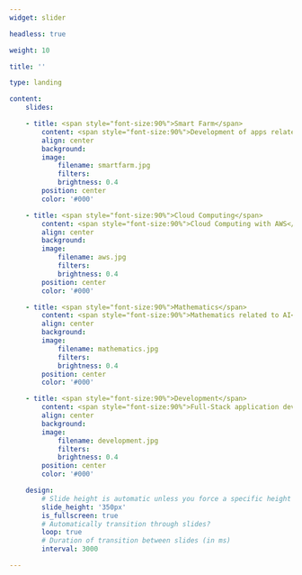 ```yaml
---
widget: slider

headless: true

weight: 10

title: ''

type: landing

content:
    slides:

    - title: <span style="font-size:90%">Smart Farm</span>
        content: <span style="font-size:90%">Development of apps related to smart farming</span>
        align: center
        background:
        image:
            filename: smartfarm.jpg
            filters:
            brightness: 0.4
        position: center
        color: '#000'

    - title: <span style="font-size:90%">Cloud Computing</span>
        content: <span style="font-size:90%">Cloud Computing with AWS</span>
        align: center
        background:
        image:
            filename: aws.jpg
            filters:
            brightness: 0.4
        position: center
        color: '#000'

    - title: <span style="font-size:90%">Mathematics</span>
        content: <span style="font-size:90%">Mathematics related to AI</span>
        align: center
        background:
        image:
            filename: mathematics.jpg
            filters:
            brightness: 0.4
        position: center
        color: '#000'

    - title: <span style="font-size:90%">Development</span>
        content: <span style="font-size:90%">Full-Stack application development</span>
        align: center
        background:
        image:
            filename: development.jpg
            filters:
            brightness: 0.4
        position: center
        color: '#000'

    design:
        # Slide height is automatic unless you force a specific height (e.g. '400px')
        slide_height: '350px'
        is_fullscreen: true
        # Automatically transition through slides?
        loop: true
        # Duration of transition between slides (in ms)
        interval: 3000

---
```

